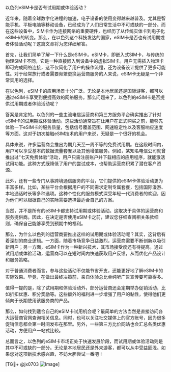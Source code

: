 以色列eSIM卡是否有试用期或体验活动？

近年来，随着全球数字化进程的加速，电子设备的使用变得越来越普及。尤其是智能手机、平板电脑等移动设备，已经成为了人们日常生活中不可或缺的一部分。而在这些设备中，SIM卡作为连接网络的重要硬件，也经历了从传统实体卡到电子化eSIM卡的转变。那么，在以色列这个科技发达的国家，eSIM卡是否也有试用期或者体验活动呢？这篇文章将为您详细解答。

首先，让我们简单了解一下什么是eSIM卡。eSIM卡，即嵌入式SIM卡，与传统的物理SIM卡不同，它是一种直接嵌入到设备中的虚拟SIM卡。用户无需插入物理卡即可完成网络连接，这不仅简化了用户的操作流程，还为设备设计提供了更多可能性。对于经常旅行或者需要频繁更换运营商服务的人来说，eSIM卡无疑是一个非常实用的选择。

在以色列，eSIM卡的应用场景十分广泛。无论是本地居民还是国际游客，都可以通过eSIM卡享受到便捷高效的网络服务。那么问题来了，以色列的eSIM卡是否提供试用期或者体验活动呢？

答案是肯定的。以色列的一些主流电信运营商和第三方服务平台确实推出了针对eSIM卡的试用期或体验活动。这些活动通常旨在让用户在正式购买之前，能够先体验一下eSIM卡的服务质量，包括信号覆盖范围、网速稳定性以及客服响应速度等方面。这对于初次接触eSIM技术的用户来说，无疑是一个很好的机会。

具体来说，许多运营商会推出为期几天至一周不等的免费试用期。在这段时间内，用户可以享受基本的数据流量套餐以及其他增值服务。例如，某知名电信公司就曾推出过“七天免费体验”活动，用户只需注册账户并下载相应的应用程序，就能激活试用功能。这种方式既降低了用户的尝试成本，也帮助运营商积累了潜在客户资源。

此外，还有一些专门从事跨境通信服务的平台，它们提供的eSIM卡体验活动更为丰富多样。比如，某些平台会根据用户的不同需求定制专属套餐，包括国际漫游、本地通话时长等多种选项。这种个性化的服务模式深受年轻一代消费者的欢迎，因为他们可以根据自己的实际需要选择最适合自己的方案。

当然，并不是所有的eSIM卡都支持试用期或体验活动。这取决于具体的运营商和服务提供商。因此，在决定是否使用eSIM卡之前，建议您仔细查阅相关条款细则，确保自己能够享受到预期中的福利。

那么，为什么以色列的运营商要推出这样的试用期或体验活动呢？其实，这背后有着深刻的商业逻辑。一方面，随着市场竞争日益激烈，运营商需要不断创新以吸引新用户；另一方面，eSIM卡作为一种新兴技术，其市场接受度还有待提高。通过试用期或体验活动，运营商可以在短时间内快速获取用户反馈，从而优化产品设计和服务策略。

对于普通消费者而言，参与这些活动不仅能节省开支，还能更好地了解eSIM卡的实际效果。毕竟，在做出最终决策前，亲自体验总比单纯听广告宣传要可靠得多。

值得一提的是，除了试用期和体验活动外，部分运营商还会定期举办促销活动，比如折扣优惠、积分奖励等。这些额外的福利进一步增强了用户的黏性，使得他们更倾向于长期使用该服务商的产品。

那么，如何找到适合自己的eSIM卡试用机会呢？最简单的方法当然是直接访问各大运营商官网查询相关信息。同时，也可以关注社交媒体上的官方账号，因为很多促销信息都会第一时间发布在那里。另外，一些第三方比价网站也会汇总各类优惠活动，方便用户一站式比较。

总而言之，以色列的eSIM卡市场正处于快速发展阶段，而试用期或体验活动则是其中不可或缺的一部分。无论是本地居民还是外来游客，都可以从中受益匪浅。如果您对这项新技术感兴趣，不妨大胆尝试一番吧！

[TG💪+ @jx0703 ![Image](https://github.com/user-attachments/assets/dbca1d08-cadb-493c-b0ec-ad6f7a83f270)]